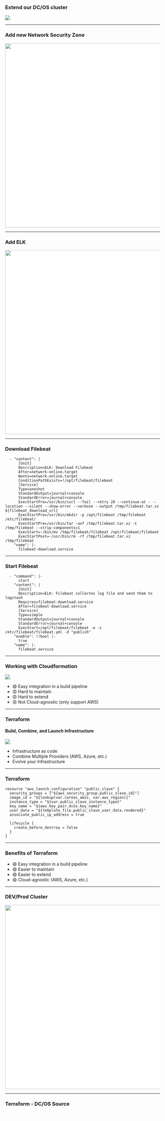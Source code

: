 <!-- .slide: data-background="img/background-orange-orig.jpg" -->

### Extend our DC/OS cluster

<img src="./img/dcos_installation.png"/>

---

<!-- .slide: data-background="img/background-green-orig.jpg" -->

### Add new Network Security Zone

<img src="./img/dcos_advance_network_security.svg" style="background-color:white;height:600px"/>

---

<!-- .slide: data-background="img/background-green-orig.jpg" -->

### Add ELK

<img src="./img/elk.svg" style="background-color:white;height:600px"/>

---

<!-- .slide: data-background="img/background-green-orig.jpg" -->

### Download Filebeat

```
  - "content": |
      [Unit]
      Description=ELK: Download Filebeat
      After=network-online.target
      Wants=network-online.target
      ConditionPathExists=!/opt/filebeat/filebeat
      [Service]
      Type=oneshot
      StandardOutput=journal+console
      StandardError=journal+console
      ExecStartPre=/usr/bin/curl --fail --retry 20 --continue-at - --location --silent --show-error --verbose --output /tmp/filebeat.tar.xz ${filebeat_download_url}
      ExecStartPre=/usr/bin/mkdir -p /opt/filebeat /tmp/filebeat /etc/filebeat/
      ExecStartPre=/usr/bin/tar -axf /tmp/filebeat.tar.xz -C /tmp/filebeat --strip-components=1
      ExecStart=-/bin/mv /tmp/filebeat/filebeat /opt/filebeat/filebeat
      ExecStartPost=-/usr/bin/rm -rf /tmp/filebeat.tar.xz /tmp/filebeat
    "name": |-
      filebeat-download.service
```

---

<!-- .slide: data-background="img/background-green-orig.jpg" -->

### Start Filebeat

```
  - "command": |-
      start
    "content": |
      [Unit]
      Description=ELK: Filebeat collectes log file and send them to logstash
      Requires=filebeat-download.service
      After=filebeat-download.service
      [Service]
      Type=simple
      StandardOutput=journal+console
      StandardError=journal+console
      ExecStart=/opt/filebeat/filebeat -e -c /etc/filebeat/filebeat.yml -d "publish"
    "enable": !!bool |-
      true
    "name": |-
      filebeat.service
```

---

### Working with Cloudformation

<!-- .slide: data-background="img/background-green-orig.jpg" -->

<img class="logo" src="./img/logo-cloudformation.svg" />


- &#x1f604; Easy integration in a build pipeline  <!-- .element: class="fragment" --> 
- &#x1f621; Hard to maintain  <!-- .element: class="fragment" --> 
- &#x1f621; Hard to extend  <!-- .element: class="fragment" --> 
- &#x1f621; Not Cloud-agnostic (only support AWS) <!-- .element: class="fragment" --> 

---

### Terraform
#### Build, Combine, and Launch Infrastructure

<!-- .slide: data-background="img/background-green-orig.jpg" -->

<img class="logo" src="./img/logo-terraform.png" />

- Infrastructure as code <!-- .element: class="fragment" --> 
- Combine Multiple Providers (AWS, Azure, etc.) <!-- .element: class="fragment" --> 
- Evolve your Infrastructure <!-- .element: class="fragment" --> 

---

### Terraform

<!-- .slide: data-background="img/background-green-orig.jpg" -->

```
resource "aws_launch_configuration" "public_slave" {
  security_groups = ["${aws_security_group.public_slave.id}"]
  image_id = "${lookup(var.coreos_amis, var.aws_region)}"
  instance_type = "${var.public_slave_instance_type}"
  key_name = "${aws_key_pair.dcos.key_name}"
  user_data = "${template_file.public_slave_user_data.rendered}"
  associate_public_ip_address = true

  lifecycle {
    create_before_destroy = false
  }
}
```

---

### Benefits of Terraform

<!-- .slide: data-background="img/background-green-orig.jpg" -->

- &#x1f604; Easy integration in a build pipeline  <!-- .element: class="fragment" --> 
- &#x1f604; Easier to maintain  <!-- .element: class="fragment" --> 
- &#x1f604; Easier to extend  <!-- .element: class="fragment" --> 
- &#x1f604; Cloud-agnostic (AWS, Azure, etc.) <!-- .element: class="fragment" --> 

---

### DEV/Prod Cluster

<!-- .slide: data-background="img/background-green-orig.jpg" -->

<img src="./img/multi_cluster_concept.png" style="background-color:white;height:600px" />

---

### Terraform - DC/OS Source

<!-- .slide: data-background="img/background-green-orig.jpg" -->

<p style="color:white">https://github.com/zutherb/terraform-dcos</p> 
